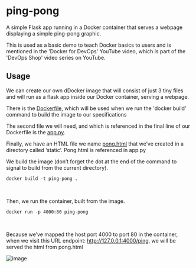 # ping-pong

A simple Flask app running in a Docker container that serves a webpage displaying a simple ping-pong graphic.

This is used as a basic demo to teach Docker basics to users and is mentioned in the 'Docker for DevOps' YouTube video, which is part of the 'DevOps Shop' video series on YouTube.

## Usage

We can create our own dDocker image that will consist of just 3 tiny files and will run as a flask app inside our Docker container, serving a webpage.

There is the [Dockerfile](https://github.com/xanderstevenson/ping-pong/blob/main/Dockerfile), which will be used when we run the 'docker build' command to build the image to our specifications

The second file we will need, and which is referenced in the final line of our Dockerfile is the [app.py](https://github.com/xanderstevenson/ping-pong/blob/main/app.py).

Finally, we have an HTML file we name [pong.html](https://github.com/xanderstevenson/ping-pong/blob/main/static/pong.html) that we’ve created in a directory called ‘static’. Pong.html is referenced in app.py


We build the image (don’t forget the dot at the end of the command to signal to build from the current directory). 

```docker build -t ping-pong .```

<br>

Then, we run the container, built from the image.

```docker run -p 4000:80 ping-pong```

<br>

Because we’ve mapped the host port 4000 to port 80 in the container, when we visit this URL endpoint: http://127.0.0.1:4000/ping, we will be served the html from pong.html

![image](https://github.com/xanderstevenson/ping-pong/assets/27918923/f0f0183b-e0f1-4461-b327-bd9c199c8ab6)
